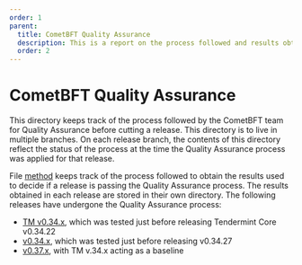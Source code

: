 ```yaml
---
order: 1
parent:
  title: CometBFT Quality Assurance
  description: This is a report on the process followed and results obtained when running v0.34.x on testnets
  order: 2
---
```


# CometBFT Quality Assurance

This directory keeps track of the process followed by the CometBFT team
for Quality Assurance before cutting a release.
This directory is to live in multiple branches. On each release branch,
the contents of this directory reflect the status of the process
at the time the Quality Assurance process was applied for that release.

File [method](./method.md) keeps track of the process followed to obtain the results
used to decide if a release is passing the Quality Assurance process.
The results obtained in each release are stored in their own directory.
The following releases have undergone the Quality Assurance process:

* [TM v0.34.x](./tm_v034/), which was tested just before releasing Tendermint Core v0.34.22
* [v0.34.x](./v034/), which was tested just before releasing v0.34.27
* [v0.37.x](./v037/), with TM v.34.x acting as a baseline
